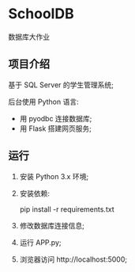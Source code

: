# SchoolDB
数据库大作业

## 项目介绍

基于 SQL Server 的学生管理系统;

后台使用 Python 语言:

- 用 pyodbc 连接数据库;
- 用 Flask 搭建网页服务;

## 运行

1. 安装 Python 3.x 环境;

2. 安装依赖:

    pip install -r requirements.txt

3. 修改数据库连接信息;

4. 运行 APP.py;

5. 浏览器访问 http://localhost:5000;